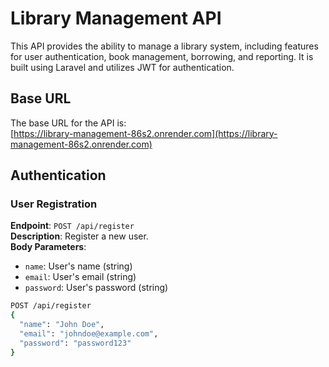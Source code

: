 # Library Management API

This API provides the ability to manage a library system, including features for user authentication, book management, borrowing, and reporting. It is built using Laravel and utilizes JWT for authentication.

## Base URL

The base URL for the API is:  
[https://library-management-86s2.onrender.com](https://library-management-86s2.onrender.com)

## Authentication

### User Registration

**Endpoint**: `POST /api/register`  
**Description**: Register a new user.  
**Body Parameters**:
- `name`: User's name (string)
- `email`: User's email (string)
- `password`: User's password (string)

```bash
POST /api/register
{
  "name": "John Doe",
  "email": "johndoe@example.com",
  "password": "password123"
}
